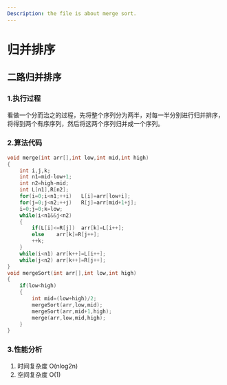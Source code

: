 ```yaml
---
Description: the file is about merge sort.
---
```

# 归并排序
## 二路归并排序
### 1.执行过程
看做一个分而治之的过程，先将整个序列分为两半，对每一半分别进行归并排序，将得到两个有序序列，然后将这两个序列归并成一个序列。
### 2.算法代码
```c
void merge(int arr[],int low,int mid,int high)
{
	int i,j,k;
	int n1=mid-low+1;
	int n2=high-mid;
	int L[n1],R[n2];
	for(i=0;i<n1;++i)	L[i]=arr[low+i];
	for(j=0;j<n2;++j)	R[j]=arr[mid+1+j];
	i=0;j=0;k=low;
	while(i<n1&&j<n2)
	{
		if(L[i]<=R[j])	arr[k]=L[i++];
		else	arr[k]=R[j++];
		++k;
	}
	while(i<n1)	arr[k++]=L[i++];
	while(j<n2)	arr[k++]=R[j++];
}
void mergeSort(int arr[],int low,int high)
{
	if(low<high)
	{
		int mid=(low+high)/2;
		mergeSort(arr,low,mid);
		mergeSort(arr,mid+1,high);
		merge(arr,low,mid,high);
	}
}
```
### 3.性能分析
1. 时间复杂度 O(nlog2n)
2. 空间复杂度 O(1)
